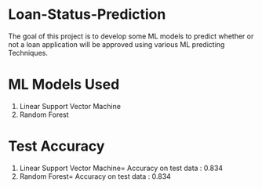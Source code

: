 # Loan-Status-Prediction

The goal of this project is to develop some ML models to predict whether or not a loan application will be approved using various ML predicting Techniques.

# ML Models Used
  1. Linear Support Vector Machine
  2. Random Forest

# Test Accuracy
  1. Linear Support Vector Machine= Accuracy on test data :  0.834
  2. Random Forest= Accuracy on test data :  0.834

